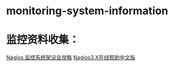 # monitoring-system-information
# 监控资料收集：
[Nagios 监控系统架设全攻略](https://www.ibm.com/developerworks/cn/linux/1309_luojun_nagios/)
[Nagios3.X在线帮助中文版](http://nagios-cn.sourceforge.net/nagios-cn/)
